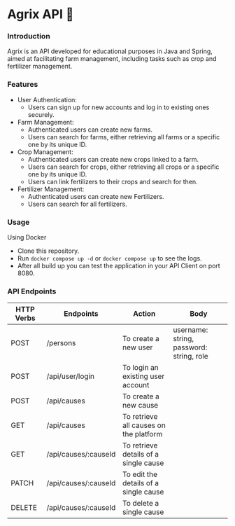 # Agrix API 🚜
<!-- Olá, Tryber!
Esse é apenas um arquivo inicial para o README do seu projeto.
É essencial que você preencha esse documento por conta própria, ok?
Não deixe de usar nossas dicas de escrita de README de projetos, e deixe sua criatividade brilhar!
:warning: IMPORTANTE: você precisa deixar nítido:
- quais arquivos/pastas foram desenvolvidos por você; 
- quais arquivos/pastas foram desenvolvidos por outra pessoa estudante;
- quais arquivos/pastas foram desenvolvidos pela Trybe.
-->
### Introduction
Agrix is an API developed for educational purposes in Java and Spring, aimed at facilitating farm management, including tasks such as crop and fertilizer management.

### Features
* User Authentication:
  * Users can sign up for new accounts and log in to existing ones securely.
* Farm Management:
  * Authenticated users can create new farms.
  * Users can search for farms, either retrieving all farms or a specific one by its unique ID.
* Crop Management:
  * Authenticated users can create new crops linked to a farm.
  * Users can search for crops, either retrieving all crops or a specific one by its unique ID.
  * Users can link fertilizers to their crops and search for then.
* Fertilizer Management:
  * Authenticated users can create new Fertilizers.
  * Users can search for all fertilizers.

### Usage
Using Docker 
* Clone this repository.
* Run ```docker compose up -d``` or ```docker compose up``` to see the logs.
* After all build up you can test the application in your API Client on port 8080.

### API Endpoints
| HTTP Verbs | Endpoints | Action | Body
| --- | --- | --- | --- |
| POST | /persons| To create a new user | username: string, password: string, role
| POST | /api/user/login | To login an existing user account |
| POST | /api/causes | To create a new cause |
| GET | /api/causes | To retrieve all causes on the platform |
| GET | /api/causes/:causeId | To retrieve details of a single cause |
| PATCH | /api/causes/:causeId | To edit the details of a single cause |
| DELETE | /api/causes/:causeId | To delete a single cause |
  
